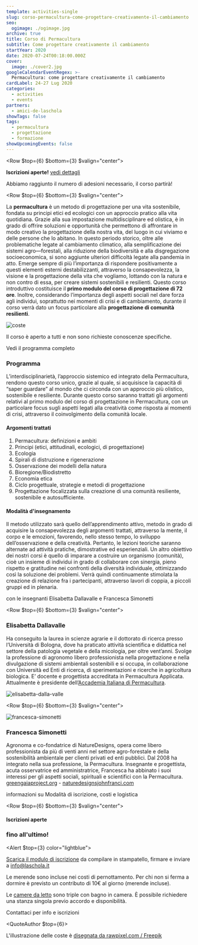 ```yaml
---
template: activities-single
slug: corso-permacultura-come-progettare-creativamente-il-cambiamento
seo:
  ogimage: ./ogimage.jpg
archive: true
title: Corso di Permacultura
subtitle: Come progettare creativamente il cambiamento
startYear: 2020
date: 2020-07-24T00:18:00.000Z
cover:
  image: ./cover2.jpg
googleCalendarEventRegex: >-
  Permacultura: come progettare creativamente il cambiamento
cardLabel: 24-27 Lug 2020
categories:
  - activities
  - events
partners:
  - amici-de-laschola
showTags: false
tags:
  - permacultura
  - progettazione
  - formazione
showUpcomingEvents: false
---
```


<Row $top={6} $bottom={3} $valign="center">
<Col md={8}>
<EntryInfo variant="upcoming" label="Quando" value="dal 24 al 27 luglio 2020"/>
<EntryInfo variant="duration" label="inizio" value="alle 18:00 di venerdì"/>
<EntryInfo variant="duration" label="fine" value="lunedì dopo pranzo"/>
<EntryInfo variant="target" value="chiunque"/>
<EntryInfo variant="price" value="[vedi dettagli](#costi)"/>
<EntryInfo variant="teacher" value="[Elisabetta Dallavalle](#elisabetta-dallavalle) e [Francesca Simonetti](#francesca-simonetti)"/>
<EntryInfo variant="participants" value="tra i 12 e i 20"/>
</Col>
<Col md={4}>
<Alert $bottom={3} color="green">

**Iscrizioni aperte!** [vedi dettagli](#iscrizione)

</Alert>
<Footnote>

Abbiamo raggiunto il numero di adesioni necessario, il corso partirà!

</Footnote>
</Col>
</Row>

<Row $top={6} $bottom={3} $valign="center">
<Col md={6} $initial>

La **permacultura** è un metodo di progettazione per una vita sostenibile, fondata su principi etici ed ecologici con un approccio pratico alla vita quotidiana. Grazie alla sua impostazione multidisciplinare ed olistica, è in grado di offrire soluzioni e opportunità che permettono di affrontare in modo creativo la progettazione della nostra vita, del luogo in cui viviamo e delle persone che lo abitano.
In questo periodo storico, oltre alle problematiche legate al cambiamento climatico, alla semplificazione dei sistemi agro—forestali, alla riduzione della biodiversità e alla disgregazione socioeconomica, si sono aggiunte ulteriori difficoltà legate alla pandemia in atto.
Emerge sempre di più l’importanza di rispondere positivamente a questi elementi esterni destabilizzanti, attraverso la consapevolezza, la visione e la progettazione della vita che vogliamo, lottando con la natura e non contro di essa, per creare sistemi sostenibili e resilienti.
Questo corso introduttivo costituisce il **primo modulo del corso di progettazione di 72 ore**. Inoltre, considerando l’importanza degli aspetti sociali nel dare forza agli individui, soprattutto nei momenti di crisi e di cambiamento, durante il corso verrà dato un focus particolare alla **progettazione di comunità resilienti**.

</Col>
<Col md={6}>

![coste](./title--highres--wthbg.jpg)

<Footnote>
Il corso è aperto a tutti e non sono richieste conoscenze specifiche.
</Footnote>

<ButtonLink anchor="programma">Vedi il programma completo</ButtonLink>

</Col>
</Row>

<Row>
<Col $columned>

### Programma

L’interdisciplinarietà, l’approccio sistemico ed integrato della Permacultura, rendono questo corso unico, grazie al quale, si acquisisce la capacità di “saper guardare” al mondo che ci circonda con un approccio più olistico, sostenibile e resiliente.
Durante questo corso saranno trattati gli argomenti relativi al primo modulo del corso di progettazione in Permacultura, con un particolare focus sugli aspetti legati alla creatività come risposta ai momenti di crisi, attraverso il coinvolgimento della comunità locale.

#### Argomenti trattati

1. Permacultura: definizioni e ambiti
2. Principi (etici, attitudinali, ecologici, di progettazione)
3. Ecologia
4. Spirali di distruzione e rigenerazione
5. Osservazione dei modelli della natura
6. Bioregione/Biodistretto
7. Economia etica
8. Ciclo progettuale, strategie e metodi di progettazione
9. Progettazione focalizzata sulla creazione di una comunità resiliente, sostenibile e autosufficiente.

#### Modalità d'insegnamento

Il metodo utilizzato sarà quello dell’apprendimento attivo, metodo in grado di acquisire la consapevolezza degli argomenti trattati, attraverso la mente, il corpo e le emozioni, favorendo, nello stesso tempo, lo sviluppo  dell’osservazione e della creatività. Pertanto, le lezioni teoriche saranno alternate ad attività pratiche, dimostrative ed esperienziali.
Un altro obiettivo dei nostri corsi è quello di imparare a costruire un organismo (comunità), cioè un insieme di individui in grado di collaborare con sinergia, pieno rispetto e gratitudine nei confronti della diversità individuale, ottimizzando così la soluzione dei problemi. Verrà quindi continuamente stimolata la creazione di relazione fra i partecipanti, attraverso lavori di coppia, a piccoli gruppi ed in plenaria.

</Col>
</Row>

<SectionTitle>con le insegnanti</SectionTitle>
<SectionSubtitle>Elisabetta Dallavalle e Francesca Simonetti</SectionSubtitle>

<Row $top={6} $bottom={3} $valign="center">
<Col xm={9} sm={8} md={7}>

### Elisabetta Dallavalle

Ha conseguito la laurea in scienze agrarie e il dottorato di ricerca presso l’Università di Bologna, dove ha praticato attività scientifica e didattica nel settore della patologia vegetale e della micologia, per oltre vent’anni. Svolge la professione di agronomo libero professionista nella progettazione e nella divulgazione di sistemi ambientali sostenibili e si occupa, in collaborazione con Università ed Enti di ricerca, di sperimentazioni e ricerche in agricoltura biologica. E’ docente e progettista accreditata in Permacultura Applicata. Attualmente è presidente dell’[Accademia Italiana di Permacultura](https://www.permacultura.it/).

</Col>
<Col xm={3} sm={4} md={5}>
<ImgRounded>

![elisabetta-dalla-valle](./elisabetta-dalla-valle--squared-mono.jpg)

</ImgRounded>
</Col>
</Row>

<Row $top={6} $bottom={3} $valign="center">

<Col xm={3} sm={4} md={5} orderxs={2}>
<ImgRounded>

![francesca-simonetti](./francesca-simonetti--squared-mono.jpg)

</ImgRounded>
</Col>
<Col xm={9} sm={8} md={7}>

### Francesca Simonetti

Agronoma e co-fondatrice di NatureDesigns, opera come libero professionista da più di venti anni nel settore agro-forestale e della sostenibilità ambientale per clienti privati ed enti pubblici. Dal 2008 ha integrato nella sua professione, la Permacultura. Insegnante e progettista, acuta osservatrice ed amministratrice, Francesca ha abbinato i suoi interessi per gli aspetti sociali, spirituali e scientifici con la Permacultura. [greengaiaproject.org](http://greengaiaproject.org) - [naturedesignsjohnfranci.com](https://naturedesignsjohnfranci.com)

</Col>
</Row>

<SectionTitle>informazioni su </SectionTitle>
<SectionSubtitle>Modalità di iscrizione, costi e logistica</SectionSubtitle>

<Row $top={6} $bottom={3} $valign="center">

<Col id="iscrizione" md={5}>

#### Iscrizioni aperte

### fino all'ultimo!

<Alert $top={3} color="lightblue">

[Scarica il modulo di iscrizione](/documents/modulo-iscrizione-corso-permacultura-2020.pdf) da compilare in stampatello, firmare e inviare a [info@laschola.it](mailto:info@laschola.it)

</Alert>
</Col>
<Col id="costi" md={7}>
<EntryInfo variant="teacher" label="Corso" value="130 €"/>
<EntryInfo variant="location" label="Pernottamento" value="20 € a notte"/>
<EntryInfo variant="participants" label="Vitto" value="colazione 5€, pranzo 10€, cena 10€"/>
<Footnote>

Le merende sono incluse nei costi di pernottamento.
Per chi non si ferma a dormire è previsto un contributo di 10€ al giorno (merende incluse).

</Footnote>
<Footnote $top={3}>

Le [camere da letto](/spazi/camere) sono triple con bagno in camera. È possibile richiedere una stanza singola previo accordo e disponibilità.  

</Footnote>
</Col>
</Row>

<ButtonLink anchor="contattaci">Contattaci per info e iscrizioni</ButtonLink>

<FormContact id="contattaci" phoneable emailable subject="Corso di Permacultura" subtitle="Contattaci" title="per iscrizioni o per richiedere maggiori informazioni" msg="Ciao, vi scrivo riguardo al corso 'Permacultura: progettare creativamente il cambiamento'..."></FormContact>

<QuoteAuthor $top={6}>

L'illustrazione delle coste è [disegnata da rawpixel.com / Freepik](http://www.freepik.com)

</QuoteAuthor>